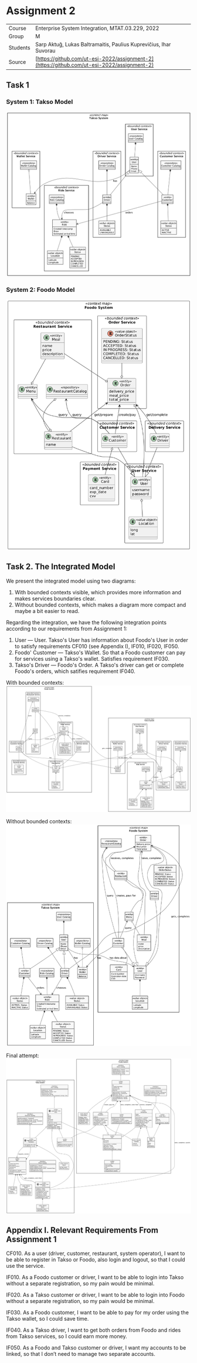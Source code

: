 # Assignment 2

|   |   |
|---|---|
Course | Enterprise System Integration, MTAT.03.229, 2022
Group | M
Students | Sarp Aktuğ, Lukas Baltramaitis, Paulius Kuprevičius, Ihar Suvorau |
Source | [https://github.com/ut-esi-2022/assignment-2](https://github.com/ut-esi-2022/assignment-2)

## Task 1

### System 1: Takso Model
![](out/takso-model/TaksoModel.png)

### System 2: Foodo Model
![](out/foodo-model/FoodoModel2.png)

## Task 2. The Integrated Model

We present the integrated model using two diagrams:

1. With bounded contexts visible, which provides more information and makes services boundaries clear.
2. Without bounded contexts, which makes a diagram more compact and maybe a bit easier to read.

Regarding the integration, we have the following integration points according to our requirements from Assignment 1:

1. User — User. Takso's User has information about Foodo's User in order to satisfy requirements CF010 (see Appendix I), IF010, IF020, IF050.
2. Foodo' Customer — Takso's Wallet. So that a Foodo customer can pay for services using a Takso's wallet. Satisfies requirement IF030.
3. Takso's Driver — Foodo's Order. A Takso's driver can get or complete Foodo's orders, which satifies requirement IF040.

With bounded contexts:
![](out/integrated-model_2/IntegratedModel2.png)

Without bounded contexts:
![](out/integrated-model_2_nobcs/IntegratedModel2NoContexts.png)

Final attempt:
![](out/integrated-model_3/IntegratedModel3.png)

## Appendix I. Relevant Requirements From Assignment 1

CF010. As a user (driver, customer, restaurant, system operator), I want to be able to register in Takso or Foodo, also login and logout, so that I could use the service.

IF010. As a Foodo customer or driver, I want to be able to login into Takso without a separate registration, so my pain would be minimal.

IF020. As a Takso customer or driver, I want to be able to login into Foodo without a separate registration, so my pain would be minimal.

IF030. As a Foodo customer, I want to be able to pay for my order using the Takso wallet, so I could save time.

IF040. As a Takso driver, I want to get both orders from Foodo and rides from Takso services, so I could earn more money.

IF050. As a Foodo and Takso customer or driver, I want my accounts to be linked, so that I don’t need to manage two separate accounts.
